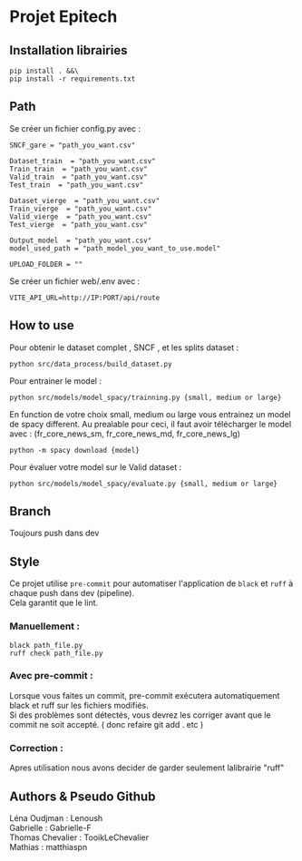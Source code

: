 # Projet Epitech  

## Installation librairies
```
pip install . &&\
pip install -r requirements.txt
```

## Path 
Se créer un fichier config.py avec : 
```
SNCF_gare = "path_you_want.csv"

Dataset_train  = "path_you_want.csv"
Train_train  = "path_you_want.csv"
Valid_train  = "path_you_want.csv"
Test_train  = "path_you_want.csv"

Dataset_vierge  = "path_you_want.csv"
Train_vierge  = "path_you_want.csv"
Valid_vierge  = "path_you_want.csv"
Test_vierge  = "path_you_want.csv"

Output_model  = "path_you_want.csv"
model_used_path = "path_model_you_want_to_use.model"

UPLOAD_FOLDER = ""
```


Se créer un fichier web/.env avec : 
````
VITE_API_URL=http://IP:PORT/api/route
````

## How to use 
Pour obtenir le dataset complet , SNCF , et les splits dataset :
````
python src/data_process/build_dataset.py
````

Pour entrainer le model :
````
python src/models/model_spacy/trainning.py {small, medium or large}
````

En function de votre choix small, medium ou large vous entrainez un model de spacy different.
Au prealable pour ceci, il faut avoir télécharger le model avec : (fr_core_news_sm, fr_core_news_md, fr_core_news_lg)
````
python -m spacy download {model}
````

Pour évaluer votre model sur le Valid dataset :
````
python src/models/model_spacy/evaluate.py {small, medium or large} 
````

## Branch 
Toujours push dans dev

## Style
Ce projet utilise `pre-commit` pour automatiser l'application de `black` et `ruff` à chaque push dans dev (pipeline).  
Cela garantit que le lint.

### Manuellement : 
```
black path_file.py 
ruff check path_file.py 
```
### Avec pre-commit : 
Lorsque vous faites un commit, pre-commit exécutera automatiquement black et ruff sur les fichiers modifiés.  
Si des problèmes sont détectés, vous devrez les corriger avant que le commit ne soit accepté. ( donc refaire git add . etc )  

### Correction : 
Apres utilisation nous avons decider de garder seulement lalibrairie "ruff"

## Authors & Pseudo Github
Léna Oudjman : Lenoush  
Gabrielle : Gabrielle-F  
Thomas Chevalier : TooikLeChevalier  
Mathias : matthiaspn


